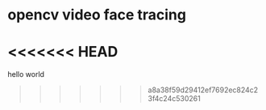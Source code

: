 # opencv video face tracing
<<<<<<< HEAD
=======

hello world
>>>>>>> a8a38f59d29412ef7692ec824c23f4c24c530261
